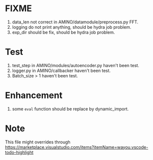 # FIXME
1. data_len not correct in AMINO/datamodule/preprocess.py FFT.
2. logging do not print anything, should be hydra job problem.
3. exp_dir should be fix, should be hydra job problem.

# Test
1. test_step in AMINO/modules/autoencoder.py haven't been test.
2. logger.py in AMINO/callbacker haven't been test.
3. Batch_size > 1 haven't been test.

# Enhancement
1. some `eval` function should be replace by dynamic_import.

# Note
This file might overrides through https://marketplace.visualstudio.com/items?itemName=wayou.vscode-todo-highlight
